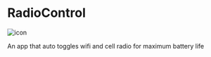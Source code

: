 # RadioControl
![icon](https://nikhilp.org/images/ic_launcher.png)


An app that auto toggles wifi and cell radio for maximum battery life
